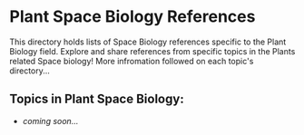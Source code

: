 # Plant Space Biology References

This directory holds lists of Space Biology references specific to the Plant Biology field. Explore and share references from specific topics in the Plants related Space biology! More infromation followed on each topic's directory...

## Topics in Plant Space Biology:

- *coming soon...*

